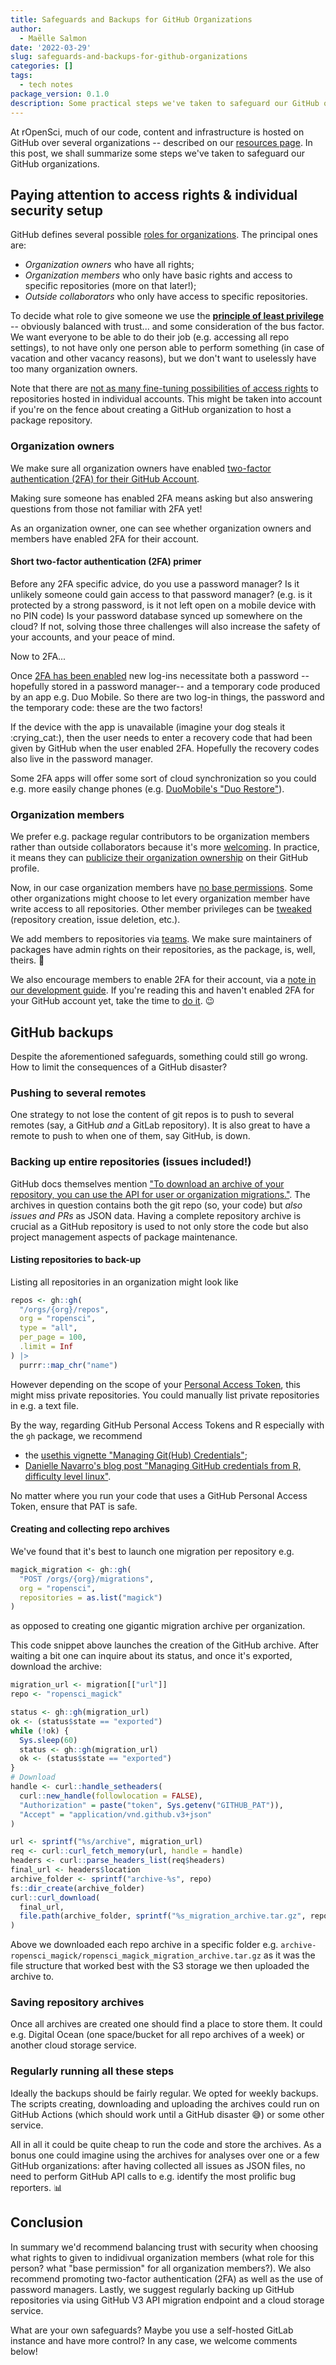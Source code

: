 ```yaml
---
title: Safeguards and Backups for GitHub Organizations
author:
  - Maëlle Salmon
date: '2022-03-29'
slug: safeguards-and-backups-for-github-organizations
categories: []
tags:
  - tech notes
package_version: 0.1.0
description: Some practical steps we've taken to safeguard our GitHub organizations.
---
```


At rOpenSci, much of our code, content and infrastructure is hosted on GitHub over several organizations -- described on our [resources page](/resources/).
In this post, we shall summarize some steps we've taken to safeguard our GitHub organizations.

## Paying attention to access rights & individual security setup

GitHub defines several possible [roles for organizations](https://docs.github.com/en/organizations/managing-peoples-access-to-your-organization-with-roles/roles-in-an-organization).
The principal ones are:

- _Organization owners_ who have all rights;
- _Organization members_ who only have basic rights and access to specific repositories (more on that later!);
- _Outside collaborators_ who only have access to specific repositories.

To decide what role to give someone we use the [**principle of least privilege**](https://en.wikipedia.org/wiki/Principle_of_least_privilege) -- obviously balanced with trust... and some consideration of the bus factor.
We want everyone to be able to do their job (e.g. accessing all repo settings), to not have only one person able to perform something (in case of vacation and other vacancy reasons), but we don't want to uselessly have too many organization owners.

Note that there are [not as many fine-tuning possibilities of access rights](https://docs.github.com/en/account-and-profile/setting-up-and-managing-your-github-user-account/managing-access-to-your-personal-repositories) to repositories hosted in individual accounts.
This might be taken into account if you're on the fence about creating a GitHub organization to host a package repository.

### Organization owners

We make sure all organization owners have enabled [two-factor authentication (2FA) for their GitHub Account](https://docs.github.com/en/authentication/securing-your-account-with-two-factor-authentication-2fa/configuring-two-factor-authentication).

Making sure someone has enabled 2FA means asking but also answering questions from those not familiar with 2FA yet!

As an organization owner, one can see whether organization owners and members have enabled 2FA for their account.


#### Short two-factor authentication (2FA) primer

Before any 2FA specific advice, do you use a password manager?
Is it unlikely someone could gain access to that password manager? (e.g. is it protected by a strong password, is it not left open on a mobile device with no PIN code)
Is your password database synced up somewhere on the cloud?
If not, solving those three challenges will also increase the safety of your accounts, and your peace of mind.

Now to 2FA...

Once [2FA has been enabled](https://docs.github.com/en/authentication/securing-your-account-with-two-factor-authentication-2fa/configuring-two-factor-authentication) new log-ins necessitate both a password -- hopefully stored in a password manager-- and a temporary code produced by an app e.g. Duo Mobile.
So there are two log-in things, the password and the temporary code: these are the two factors!

If the device with the app is unavailable (imagine your dog steals it :crying_cat:), then the user needs to enter a recovery code that had been given by GitHub when the user enabled 2FA. 
Hopefully the recovery codes also live in the password manager.

Some 2FA apps will offer some sort of cloud synchronization so you could e.g. more easily change phones (e.g. [DuoMobile's "Duo Restore"](https://guide.duo.com/duo-restore)).

### Organization members

We prefer e.g. package regular contributors to be organization members rather than outside collaborators because it's more [welcoming](https://devguide.ropensci.org/collaboration.html#welcoming-collaborators-to-ropensci).
In practice, it means they can [publicize their organization ownership](https://docs.github.com/en/enterprise-server@3.2/admin/user-management/managing-organizations-in-your-enterprise/configuring-visibility-for-organization-membership) on their GitHub profile.

Now, in our case organization members have [no base permissions](https://docs.github.com/en/organizations/managing-access-to-your-organizations-repositories/setting-base-permissions-for-an-organization).
Some other organizations might choose to let every organization member have write access to all repositories. Other member privileges can be [tweaked](https://docs.github.com/en/organizations/managing-organization-settings) (repository creation, issue deletion, etc.).

We add members to repositories via [teams](https://docs.github.com/en/organizations/organizing-members-into-teams/about-teams).
We make sure maintainers of packages have admin rights on their repositories, as the package, is, well, theirs. 🙂

We also encourage members to enable 2FA for their account, via a [note in our development guide](https://devguide.ropensci.org/package-development-security-best-practices.html#miscellaneous).
If you're reading this and haven't enabled 2FA for your GitHub account yet, take the time to [do it](#short-two-factor-authentication-2fa-primer). :wink:

## GitHub backups

Despite the aforementioned safeguards, something could still go wrong.
How to limit the consequences of a GitHub disaster?

### Pushing to several remotes

One strategy to not lose the content of git repos is to push to several remotes (say, a GitHub _and_ a GitLab repository).
It is also great to have a remote to push to when one of them, say GitHub, is down.

### Backing up entire repositories (issues included!)

GitHub docs themselves mention ["To download an archive of your repository, you can use the API for user or organization migrations."](https://docs.github.com/en/repositories/archiving-a-github-repository/backing-up-a-repository).
The archives in question contains both the git repo (so, your code) but *also issues and PRs* as JSON data.
Having a complete repository archive is crucial as a GitHub repository is used to not only store the code but also project management aspects of package maintenance.

#### Listing repositories to back-up

Listing all repositories in an organization might look like

```r
repos <- gh::gh(
  "/orgs/{org}/repos",
  org = "ropensci",
  type = "all",
  per_page = 100,
  .limit = Inf
) |> 
  purrr::map_chr("name")
```

However depending on the scope of your [Personal Access Token](https://docs.github.com/en/authentication/keeping-your-account-and-data-secure/creating-a-personal-access-token), this might miss private repositories.
You could manually list private repositories in e.g. a text file.

By the way, regarding GitHub Personal Access Tokens and R especially with the `gh` package, we recommend
- the [usethis vignette "Managing Git(Hub) Credentials"](https://usethis.r-lib.org/articles/git-credentials.html);
- [Danielle Navarro's blog post "Managing GitHub credentials from R, difficulty level linux"](https://blog.djnavarro.net/posts/2021-08-08_git-credential-helpers/).

No matter where you run your code that uses a GitHub Personal Access Token, ensure that PAT is safe.

#### Creating and collecting repo archives

We've found that it's best to launch one migration per repository e.g.

```r
magick_migration <- gh::gh(
  "POST /orgs/{org}/migrations",
  org = "ropensci",
  repositories = as.list("magick")
)
```

as opposed to creating one gigantic migration archive per organization.

This code snippet above launches the creation of the GitHub archive. 
After waiting a bit one can inquire about its status, and once it's exported, download the archive:
```r
migration_url <- migration[["url"]]
repo <- "ropensci_magick"

status <- gh::gh(migration_url)
ok <- (status$state == "exported")
while (!ok) {
  Sys.sleep(60)
  status <- gh::gh(migration_url)
  ok <- (status$state == "exported")
}
# Download
handle <- curl::handle_setheaders(
  curl::new_handle(followlocation = FALSE), 
  "Authorization" = paste("token", Sys.getenv("GITHUB_PAT")),
  "Accept" = "application/vnd.github.v3+json"
)

url <- sprintf("%s/archive", migration_url)
req <- curl::curl_fetch_memory(url, handle = handle)
headers <- curl::parse_headers_list(req$headers)
final_url <- headers$location
archive_folder <- sprintf("archive-%s", repo)
fs::dir_create(archive_folder)
curl::curl_download(
  final_url, 
  file.path(archive_folder, sprintf("%s_migration_archive.tar.gz", repo))
)
```

Above we downloaded each repo archive in a specific folder e.g. `archive-ropensci_magick/ropensci_magick_migration_archive.tar.gz` as it was the file structure that worked best with the S3 storage we then uploaded the archive to.

### Saving repository archives

Once all archives are created one should find a place to store them.
It could e.g. Digital Ocean (one space/bucket for all repo archives of a week) or another cloud storage service.

### Regularly running all these steps

Ideally the backups should be fairly regular.
We opted for weekly backups.
The scripts creating, downloading and uploading the archives could run on GitHub Actions (which should work until a GitHub disaster :sweat_smile:) or some other service.

All in all it could be quite cheap to run the code and store the archives.
As a bonus one could imagine using the archives for analyses over one or a few GitHub organizations: after having collected all issues as JSON files, no need to perform GitHub API calls to e.g. identify the most prolific bug reporters. :bar_chart:

## Conclusion

In summary we'd recommend balancing trust with security when choosing what rights to given to indidivual organization members (what role for this person? what "base permission" for all organization members?).
We also recommend promoting two-factor authentication (2FA) as well as the use of password managers.
Lastly, we suggest regularly backing up GitHub repositories via using GitHub V3 API migration endpoint and a cloud storage service.

What are your own safeguards? Maybe you use a self-hosted GitLab instance and have more control?
In any case, we welcome comments below!